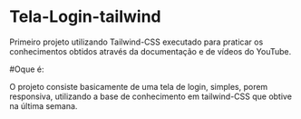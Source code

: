 # Tela-Login-tailwind

Primeiro projeto utilizando Tailwind-CSS executado para praticar os conhecimentos obtidos através da documentação e de vídeos do YouTube.

#Oque é:

O projeto consiste basicamente de uma tela de login, simples, porem responsiva, utilizando a base de conhecimento em tailwind-CSS que obtive na última semana. 
